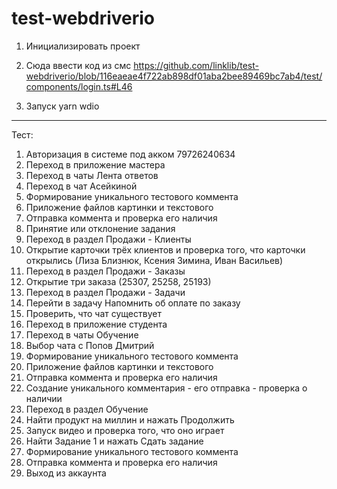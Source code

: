 # test-webdriverio

1. Инициализировать проект

2. Сюда ввести код из смс https://github.com/linklib/test-webdriverio/blob/116eaeae4f722ab898df01aba2bee89469bc7ab4/test/components/login.ts#L46
3. Запуск yarn wdio

-----

Тест:
1. Авторизация в системе под акком 79726240634
2. Переход в приложение мастера
3. Переход в чаты Лента ответов
4. Переход в чат Асейкиной
5. Формирование уникального тестового коммента
6. Приложение файлов картинки и текстового
7. Отправка коммента и проверка его наличия
8. Принятие или отклонение задания 
9. Переход в раздел Продажи - Клиенты
10. Открытие карточки трёх клиентов и проверка того, что карточки открылись (Лиза Близнюк, Ксения Зимина, Иван Васильев)
11. Переход в раздел Продажи - Заказы
12. Открытие три заказа (25307, 25258, 25193)
13. Переход в раздел Продажи - Задачи
14. Перейти в задачу Напомнить об оплате по заказу
15. Проверить, что чат существует
16. Переход в приложение студента
17. Переход в чаты Обучение
18. Выбор чата с Попов Дмитрий
19. Формирование уникального тестового коммента
20. Приложение файлов картинки и текстового
21. Отправка коммента и проверка его наличия
22. Создание уникального комментария - его отправка - проверка о наличии
23. Переход в раздел Обучение
24. Найти продукт на миллин и нажать Продолжить
25. Запуск видео и проверка того, что оно играет
26. Найти Задание 1 и нажать Сдать задание
27. Формирование уникального тестового коммента
28. Отправка коммента и проверка его наличия
29. Выход из аккаунта
